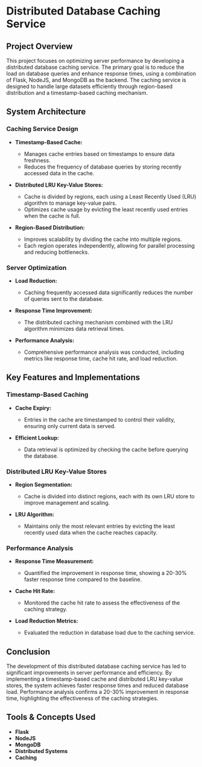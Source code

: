 # Distributed Database Caching Service

## Project Overview

This project focuses on optimizing server performance by developing a distributed database caching service. The primary goal is to reduce the load on database queries and enhance response times, using a combination of Flask, NodeJS, and MongoDB as the backend. The caching service is designed to handle large datasets efficiently through region-based distribution and a timestamp-based caching mechanism.

## System Architecture

### Caching Service Design

- **Timestamp-Based Cache:** 
  - Manages cache entries based on timestamps to ensure data freshness.
  - Reduces the frequency of database queries by storing recently accessed data in the cache.

- **Distributed LRU Key-Value Stores:** 
  - Cache is divided by regions, each using a Least Recently Used (LRU) algorithm to manage key-value pairs.
  - Optimizes cache usage by evicting the least recently used entries when the cache is full.

- **Region-Based Distribution:** 
  - Improves scalability by dividing the cache into multiple regions.
  - Each region operates independently, allowing for parallel processing and reducing bottlenecks.

### Server Optimization

- **Load Reduction:** 
  - Caching frequently accessed data significantly reduces the number of queries sent to the database.
  
- **Response Time Improvement:** 
  - The distributed caching mechanism combined with the LRU algorithm minimizes data retrieval times.

- **Performance Analysis:** 
  - Comprehensive performance analysis was conducted, including metrics like response time, cache hit rate, and load reduction.

## Key Features and Implementations

### Timestamp-Based Caching

- **Cache Expiry:** 
  - Entries in the cache are timestamped to control their validity, ensuring only current data is served.
  
- **Efficient Lookup:** 
  - Data retrieval is optimized by checking the cache before querying the database.

### Distributed LRU Key-Value Stores

- **Region Segmentation:** 
  - Cache is divided into distinct regions, each with its own LRU store to improve management and scaling.

- **LRU Algorithm:** 
  - Maintains only the most relevant entries by evicting the least recently used data when the cache reaches capacity.

### Performance Analysis

- **Response Time Measurement:** 
  - Quantified the improvement in response time, showing a 20-30% faster response time compared to the baseline.
  
- **Cache Hit Rate:** 
  - Monitored the cache hit rate to assess the effectiveness of the caching strategy.
  
- **Load Reduction Metrics:** 
  - Evaluated the reduction in database load due to the caching service.

## Conclusion

The development of this distributed database caching service has led to significant improvements in server performance and efficiency. By implementing a timestamp-based cache and distributed LRU key-value stores, the system achieves faster response times and reduced database load. Performance analysis confirms a 20-30% improvement in response time, highlighting the effectiveness of the caching strategies.

## Tools & Concepts Used

- **Flask**
- **NodeJS**
- **MongoDB**
- **Distributed Systems**
- **Caching**
